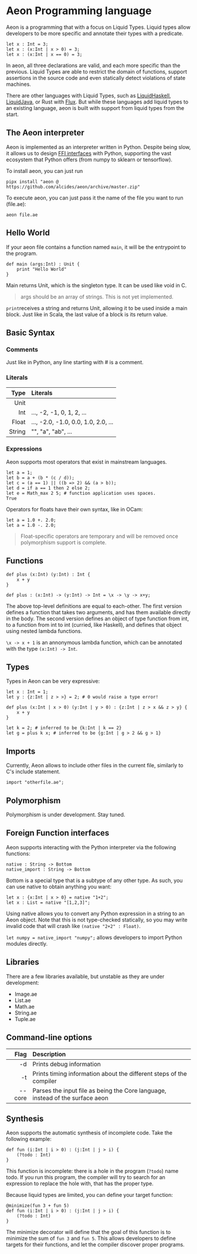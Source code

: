 # Aeon Programming language

Aeon is a programming that with a focus on Liquid Types. Liquid types allow developers to be more specific and annotate their types with a predicate.

```
let x : Int = 3;
let x : (x:Int | x > 0) = 3;
let x : (x:Int | x == 0) = 3;
```

In aeon, all three declarations are valid, and each more specific than the previous. Liquid Types are able to restrict the domain of functions, support assertions in the source code and even statically detect violations of state machines.

There are other languages with Liquid Types, such as [LiquidHaskell](https://ucsd-progsys.github.io/liquidhaskell/), [LiquidJava](https://catarinagamboa.github.io/liquidjava.html), or Rust with [Flux](https://flux-rs.github.io/flux/). But while these languages add liquid types to an existing language, aeon is built with support from liquid types from the start.

## The Aeon interpreter

Aeon is implemented as an interpreter written in Python. Despite being slow, it allows us to design [FFI interfaces](#FFI) with Python, supporting the vast ecosystem that Python offers (from numpy to sklearn or tensorflow).

To install aeon, you can just run

`pipx install "aeon @ https://github.com/alcides/aeon/archive/master.zip"`

To execute aeon, you can just pass it the name of the file you want to run (file.ae):

`aeon file.ae`


## Hello World

If your aeon file contains a function named `main`, it will be the entrypoint to the program.

```
def main (args:Int) : Unit {
    print "Hello World"
}
```

Main returns Unit, which is the singleton type. It can be used like void in C.

> args should be an array of strings. This is not yet implemented.

`print`receives a string and returns Unit, allowing it to be used inside a main block. Just like in Scala, the last value of a block is its return value.


## Basic Syntax

### Comments

Just like in Python, any line starting with # is a comment.

### Literals

| Type    |  Literals     |
|--------:|:--------------|
| Unit    |               |
| Int     | ..., -2, -1, 0, 1, 2, ...   |
| Float   | ..., -2.0, -1.0, 0.0, 1.0, 2.0, ... |
| String  | "", "a", "ab", ... |

### Expressions

Aeon supports most operators that exist in mainstream languages.

```
let a = 1;
let b = a + (b * (c / d));
let c = (a == 1) || ((b => 2) && (a > b));
let d = if a == 1 then 2 else 2;
let e = Math_max 2 5; # function application uses spaces.
True
```

Operators for floats have their own syntax, like in OCam:

```
let a = 1.0 +. 2.0;
let a = 1.0 -. 2.0;
```

> Float-specific operators are temporary and will be removed once polymorphism support is complete.


## Functions

```
def plus (x:Int) (y:Int) : Int {
    x + y
}

def plus : (x:Int) -> (y:Int) -> Int = \x -> \y -> x+y;
```

The above top-level definitions are equal to each-other. The first version defines a function that takes two arguments, and has them available directly in the body. The second version defines an object of type function from int, to a function from int to int (curried, like Haskell), and defines that object using nested lambda functions.


```\x -> x + 1``` is an annonymous lambda function, which can be annotated with the type ```(x:Int) -> Int```.


## Types

Types in Aeon can be very expressive:

```
let x : Int = 1;
let y : {z:Int | z > >} = 2; # 0 would raise a type error!

def plus (x:Int | x > 0) (y:Int | y > 0) : {z:Int | z > x && z > y} {
    x + y
}

let k = 2; # inferred to be {k:Int | k == 2}
let g = plus k x; # inferred to be {g:Int | g > 2 && g > 1}
```


## Imports

Currently, Aeon allows to include other files in the current file, similarly to C's include statement.

```
import "otherfile.ae";
```

## Polymorphism

Polymorphism is under development. Stay tuned.

<a name="FFI"></a>
## Foreign Function interfaces

Aeon supports interacting with the Python interpreter via the following functions:

```
native : String -> Bottom
native_import : String -> Bottom
```

Bottom is a special type that is a subtype of any other type. As such, you can use native to obtain anything you want:

```
let x : {x:Int | x > 0} = native "1+2";
let x : List = native "[1,2,3]";
```

Using native allows you to convert any Python expression in a string to an Aeon object. Note that this is not type-checked statically, so you may write invalid code that will crash like `(native "2+2" : Float)`.

`let numpy = native_import "numpy";` allows developers to import Python modules directly.

## Libraries

There are a few libraries available, but unstable as they are under development:

* Image.ae
* List.ae
* Math.ae
* String.ae
* Tuple.ae


## Command-line options

| Flag    |  Description     |
|--------:|:--------------|
| -d      | Prints debug information |
| -t     | Prints timing information about the different steps of the compiler |
| --core | Parses the input file as being the Core language, instead of the surface aeon |


## Synthesis

Aeon supports the automatic synthesis of incomplete code. Take the following example:

```
def fun (i:Int | i > 0) : (j:Int | j > i) {
    (?todo : Int)
}
```

This function is incomplete: there is a hole in the program (`?todo`) name todo. If you run this program, the compiler will try to search for an expression to replace the hole with, that has the proper type.

Because liquid types are limited, you can define your target function:

```
@minimize(fun 3 + fun 5)
def fun (i:Int | i > 0) : (j:Int | j > i) {
    (?todo : Int)
}
```

The minimize decorator will define that the goal of this function is to minimize the sum of `fun 3` and `fun 5`. This allows developers to define targets for their functions, and let the compiler discover proper programs.
